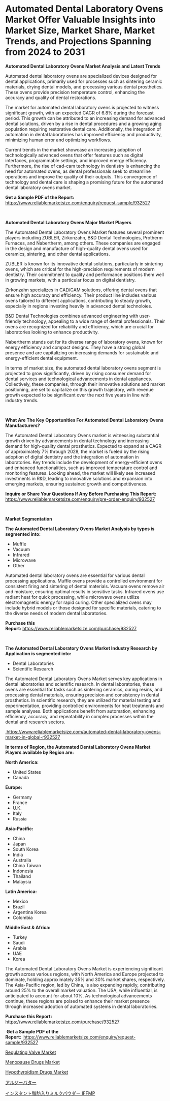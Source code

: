 <p><h1>Automated Dental Laboratory Ovens Market Offer Valuable Insights into Market Size, Market Share, Market Trends, and Projections Spanning from 2024 to 2031</h1></p><p><strong>Automated Dental Laboratory Ovens Market Analysis and Latest Trends</strong></p>
<p><p>Automated dental laboratory ovens are specialized devices designed for dental applications, primarily used for processes such as sintering ceramic materials, drying dental models, and processing various dental prosthetics. These ovens provide precision temperature control, enhancing the accuracy and quality of dental restorations.</p><p>The market for automated dental laboratory ovens is projected to witness significant growth, with an expected CAGR of 6.8% during the forecast period. This growth can be attributed to an increasing demand for advanced dental solutions, driven by a rise in dental procedures and a growing aging population requiring restorative dental care. Additionally, the integration of automation in dental laboratories has improved efficiency and productivity, minimizing human error and optimizing workflows.</p><p>Current trends in the market showcase an increasing adoption of technologically advanced ovens that offer features such as digital interfaces, programmable settings, and improved energy efficiency. Furthermore, the rise of cad-cam technology in dentistry is enhancing the need for automated ovens, as dental professionals seek to streamline operations and improve the quality of their outputs. This convergence of technology and dental care is shaping a promising future for the automated dental laboratory ovens market.</p></p>
<p><strong>Get a Sample PDF of the Report:&nbsp;</strong> <a href="https://www.reliablemarketsize.com/enquiry/request-sample/932527">https://www.reliablemarketsize.com/enquiry/request-sample/932527</a></p>
<p>&nbsp;</p>
<p><strong>Automated Dental Laboratory Ovens Major Market Players</strong></p>
<p><p>The Automated Dental Laboratory Ovens Market features several prominent players including ZUBLER, Zirkonzahn, B&D Dental Technologies, Protherm Furnaces, and Nabertherm, among others. These companies are engaged in the design and manufacture of high-quality dental ovens used for ceramics, sintering, and other dental applications.</p><p>ZUBLER is known for its innovative dental solutions, particularly in sintering ovens, which are critical for the high-precision requirements of modern dentistry. Their commitment to quality and performance positions them well in growing markets, with a particular focus on digital dentistry.</p><p>Zirkonzahn specializes in CAD/CAM solutions, offering dental ovens that ensure high accuracy and efficiency. Their product line includes various ovens tailored to different applications, contributing to steady growth, especially in regions investing heavily in advanced dental technoloies.</p><p>B&D Dental Technologies combines advanced engineering with user-friendly technology, appealing to a wide range of dental professionals. Their ovens are recognized for reliability and efficiency, which are crucial for laboratories looking to enhance productivity.</p><p>Nabertherm stands out for its diverse range of laboratory ovens, known for energy efficiency and compact designs. They have a strong global presence and are capitalizing on increasing demands for sustainable and energy-efficient dental equipment.</p><p>In terms of market size, the automated dental laboratory ovens segment is projected to grow significantly, driven by rising consumer demand for dental services and technological advancements in dental appliances. Collectively, these companies, through their innovative solutions and market positioning, are set to capitalize on this growth trajectory, with revenue growth expected to be significant over the next five years in line with industry trends.</p></p>
<p>&nbsp;</p>
<p><strong>What Are The Key Opportunities For Automated Dental Laboratory Ovens Manufacturers?</strong></p>
<p><p>The Automated Dental Laboratory Ovens market is witnessing substantial growth driven by advancements in dental technology and increasing demand for high-quality dental prosthetics. Expected to expand at a CAGR of approximately 7% through 2028, the market is fueled by the rising adoption of digital dentistry and the integration of automation in laboratories. Key trends include the development of energy-efficient ovens and enhanced functionalities, such as improved temperature control and monitoring features. Looking ahead, the market will likely see increased investments in R&D, leading to innovative solutions and expansion into emerging markets, ensuring sustained growth and competitiveness.</p></p>
<p><strong>Inquire or Share Your Questions If Any Before Purchasing This Report:</strong> <a href="https://www.reliablemarketsize.com/enquiry/pre-order-enquiry/932527">https://www.reliablemarketsize.com/enquiry/pre-order-enquiry/932527</a></p>
<p>&nbsp;</p>
<p><strong>Market Segmentation</strong></p>
<p><strong>The Automated Dental Laboratory Ovens Market Analysis by types is segmented into:</strong></p>
<p><ul><li>Muffle</li><li>Vacuum</li><li>Infrared</li><li>Microwave</li><li>Other</li></ul></p>
<p><p>Automated dental laboratory ovens are essential for various dental processing applications. Muffle ovens provide a controlled environment for consistent firing and sintering of dental materials. Vacuum ovens remove air and moisture, ensuring optimal results in sensitive tasks. Infrared ovens use radiant heat for quick processing, while microwave ovens utilize electromagnetic energy for rapid curing. Other specialized ovens may include hybrid models or those designed for specific materials, catering to the diverse needs of modern dental laboratories.</p></p>
<p><strong>Purchase this Report:&nbsp;</strong><a href="https://www.reliablemarketsize.com/purchase/932527">https://www.reliablemarketsize.com/purchase/932527</a></p>
<p>&nbsp;</p>
<p><strong>The Automated Dental Laboratory Ovens Market Industry Research by Application is segmented into:</strong></p>
<p><ul><li>Dental Laboratories</li><li>Scientific Research</li></ul></p>
<p><p>The Automated Dental Laboratory Ovens Market serves key applications in dental laboratories and scientific research. In dental laboratories, these ovens are essential for tasks such as sintering ceramics, curing resins, and processing dental materials, ensuring precision and consistency in dental prosthetics. In scientific research, they are utilized for material testing and experimentation, providing controlled environments for heat treatments and sample analyses. Both applications benefit from automation, enhancing efficiency, accuracy, and repeatability in complex processes within the dental and research sectors.</p></p>
<p><a href="https://www.reliablemarketsize.com/automated-dental-laboratory-ovens-market-in-global-r932527">&nbsp;https://www.reliablemarketsize.com/automated-dental-laboratory-ovens-market-in-global-r932527</a></p>
<p><strong>In terms of Region, the Automated Dental Laboratory Ovens Market Players available by Region are:</strong></p>
<p>
    <p> <strong> North America: </strong>
        <ul>
            <li>United States</li>
            <li>Canada</li>
        </ul>
        </p> 
    <p> <strong> Europe: </strong>
        <ul>
            <li>Germany</li>
            <li>France</li>
            <li>U.K.</li>
            <li>Italy</li>
            <li>Russia</li>
        </ul>
        </p> 
    <p> <strong> Asia-Pacific: </strong>
        <ul>
            <li>China</li>
            <li>Japan</li>
            <li>South Korea</li>
            <li>India</li>
            <li>Australia</li>
            <li>China Taiwan</li>
            <li>Indonesia</li>
            <li>Thailand</li>
            <li>Malaysia</li>
        </ul>
        </p> 
    <p> <strong> Latin America: </strong>
        <ul>
            <li>Mexico</li>
            <li>Brazil</li>
            <li>Argentina Korea</li>
            <li>Colombia</li>
        </ul>
        </p> 
    <p> <strong> Middle East & Africa: </strong>
        <ul>
            <li>Turkey</li>
            <li>Saudi</li>
            <li>Arabia</li>
            <li>UAE</li>
            <li>Korea</li>
        </ul>
    </p>
    </p>
<p><p>The Automated Dental Laboratory Ovens Market is experiencing significant growth across various regions, with North America and Europe projected to dominate, holding approximately 35% and 30% market shares, respectively. The Asia-Pacific region, led by China, is also expanding rapidly, contributing around 25% to the overall market valuation. The USA, while influential, is anticipated to account for about 10%. As technological advancements continue, these regions are poised to enhance their market presence through increased adoption of automated systems in dental laboratories.</p></p>
<p><strong>Purchase this Report: </strong><a href="https://www.reliablemarketsize.com/purchase/932527">https://www.reliablemarketsize.com/purchase/932527</a></p>
<p>&nbsp;<strong>Get a Sample PDF of the Report:&nbsp;&nbsp;</strong><a href="https://www.reliablemarketsize.com/enquiry/request-sample/932527">https://www.reliablemarketsize.com/enquiry/request-sample/932527</a></p>
<p><strong></strong></p>
<p><p><a href="https://medium.com/@gladismudget42e/in-the-regulating-valve-market-the-main-focus-is-on-keeping-costs-low-and-getting-the-most-out-afc4c2c9d211">Regulating Valve Market</a></p><p><a href="https://www.linkedin.com/pulse/market-forecasting-change-global-menopause-drugs-dynamics-zvyoe?trackingId=NNxy5laCTh27xJRbEq%2BlHw%3D%3D">Menopause Drugs Market</a></p><p><a href="https://www.linkedin.com/pulse/hypothyroidism-drugs-market-share-new-trends-analysis-its-type-application-urpge?trackingId=3DV4gbrQSWCjrAiiF2TkdA%3D%3D">Hypothyroidism Drugs Market</a></p><p><a href="https://medium.com/@titusboyer1/algae-butter-market-%E3%81%AE%E3%82%B0%E3%83%AD%E3%83%BC%E3%83%90%E3%83%AB%E5%B8%82%E5%A0%B4%E6%A6%82%E8%A6%81%E3%81%AF-%E4%B8%96%E7%95%8C%E3%81%8A%E3%82%88%E3%81%B3%E4%B8%BB%E8%A6%81%E5%B8%82%E5%A0%B4%E3%81%AB%E3%81%8A%E3%81%91%E3%82%8B%E6%A5%AD%E7%95%8C%E3%81%AB%E5%BD%B1%E9%9F%BF%E3%82%92%E4%B8%8E%E3%81%88%E3%82%8B%E4%B8%BB%E8%A6%81%E3%81%AA%E3%83%88%E3%83%AC%E3%83%B3%E3%83%89%E3%81%AB%E3%81%A4%E3%81%84%E3%81%A6-%E7%8B%AC%E8%87%AA%E3%81%AE%E8%A6%96%E7%82%B9%E3%82%92%E6%8F%90%E4%BE%9B%E3%81%97%E3%81%BE%E3%81%99-55d82ab30f29">アルジーバター</a></p><p><a href="https://medium.com/@titusboyer1/instant-fat-filled-milk-powders-iffmp-market-%E3%81%AF-%E3%82%B3%E3%82%B9%E3%83%88%E7%AE%A1%E7%90%86%E3%81%A8%E5%8A%B9%E7%8E%87%E5%90%91%E4%B8%8A%E3%82%92%E5%84%AA%E5%85%88%E3%81%97%E3%81%BE%E3%81%99-%E3%81%95%E3%82%89%E3%81%AB-%E5%A0%B1%E5%91%8A%E6%9B%B8%E3%81%AF%E5%B8%82%E5%A0%B4%E3%81%AE%E9%9C%80%E8%A6%81%E9%9D%A2%E3%81%A8%E4%BE%9B%E7%B5%A6%E9%9D%A2%E3%81%AE%E4%B8%A1%E6%96%B9%E3%82%92%E3%82%AB%E3%83%90%E3%83%BC%E3%81%97%E3%81%A6%E3%81%84%E3%81%BE%E3%81%99-af44aef7a8a0">インスタント脂肪入りミルクパウダー IFFMP</a></p></p>